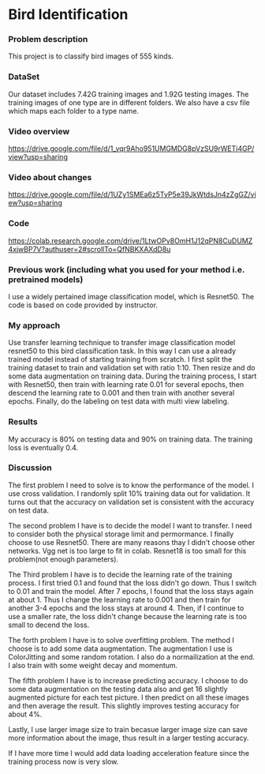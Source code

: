 # Bird Identification  
### Problem description 
This project is to classify bird images of 555 kinds.

### DataSet
Our dataset includes 7.42G training images and 1.92G testing images. The training images of one type are in different folders. We also have a csv file which maps each folder to a type name.

### Video overview
https://drive.google.com/file/d/1_vqr9Aho951UMGMDG8pVzSU9rWETi4GP/view?usp=sharing
### Video about changes
https://drive.google.com/file/d/1UZy1SMEa6z5TvP5e39JkWtdsJn4zZgGZ/view?usp=sharing
### Code
https://colab.research.google.com/drive/1LtwOPv8OmH1J12qPN8CuDUMZ4xjwBP7V?authuser=2#scrollTo=QfNBKXAXdD8u
### Previous work (including what you used for your method i.e. pretrained models)  
I use a widely pertained image classification model, which is Resnet50.
The code is based on code provided by instructor.
### My approach  
Use transfer learning technique to transfer image classification model resnet50 to this bird classification task. In this way I can use a already trained model instead of starting training from scratch. I first split the training dataset to train and validation set with ratio 1:10. Then resize and do some data augmentation on training data. During the training process, I start with Resnet50, then train with learning rate 0.01 for several epochs, then descend the learning rate to 0.001 and then train with another several epochs. Finally, do the labeling on test data with multi view labeling.
### Results  
My accuracy is 80% on testing data and 90% on training data. The training loss is eventually 0.4.
### Discussion  
The first problem I need to solve is to know the performance of the model. I use cross validation. I randomly split 10% training data out for validation. It turns out that the accuracy on validation set is consistent with the accuracy on test data.

The second problem I have is to decide the model I want to transfer. I need to consider both the physical storage limit and permormance. I finally choose to use Resnet50. There are many reasons thay I didn't choose other networks. Vgg net is too large to fit in colab. Resnet18 is too small for this problem(not enough parameters).

The Third problem I have is to decide the learning rate of the training process. I first tried 0.1 and found that the loss didn't go down. Thus I switch to 0.01 and train the model. After 7 epochs, I found that the loss stays again at about 1. Thus I change the learning rate to 0.001 and then train for another 3-4 epochs and the loss stays at around 4. Then, if I continue to use a smaller rate, the loss didn't change because the learning rate is too small to decend the loss.

The forth problem I have is to solve overfitting problem. The method I choose is to add some data augmentation. The augmentation I use is ColorJitting and some random rotation. I also do a normailization at the end. I also train with some weight decay and momentum.

The fifth problem I have is to increase predicting accuracy. I choose to do some data augmentation on the testing data also and get 16 slightly augmented picture for each test picture. I then predict on all these images and then average the result. This slightly improves testing accuracy for about 4%.

Lastly, I use larger image size to train becasue larger image size can save more information about the image, thus result in a larger testing accuracy.

If I have more time I would add data loading acceleration feature since the training process now is very slow.
